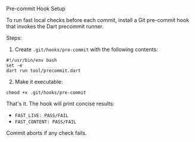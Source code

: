 Pre-commit Hook Setup

To run fast local checks before each commit, install a Git pre-commit hook that invokes the Dart precommit runner.

Steps:

1) Create `.git/hooks/pre-commit` with the following contents:

```
#!/usr/bin/env bash
set -e
dart run tool/precommit.dart
```

2) Make it executable:

```
chmod +x .git/hooks/pre-commit
```

That's it. The hook will print concise results:

- `FAST_LIVE: PASS/FAIL`
- `FAST_CONTENT: PASS/FAIL`

Commit aborts if any check fails.

